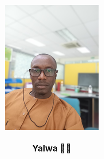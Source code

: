 <div align="center"><img src="1711594069660.jpg" width="300" /></div>
<h1 align="center">Yalwa 👨‍💻</h1>

